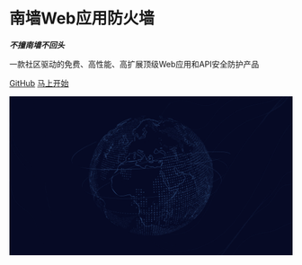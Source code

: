 # 南墙Web应用防火墙

***不撞南墙不回头***

一款社区驱动的免费、高性能、高扩展顶级Web应用和API安全防护产品

[<i class="iconfont icon-github"></i> GitHub](https://github.com/Safe3/uuWAF)
[马上开始 <i class="iconfont icon-down"></i>](#main)

<!-- background image -->
![](_media/2.png)
